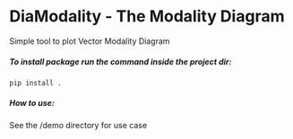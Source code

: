 # DiaModality - The Modality Diagram

Simple tool to plot Vector Modality Diagram


##### To install package run the command inside the project dir:
``pip install .``


##### How to use:
See the /demo directory for use case
